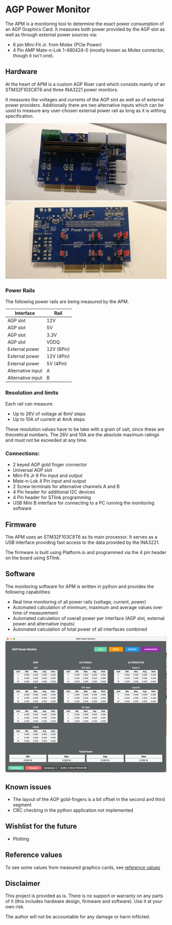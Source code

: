 # AGP Power Monitor

The APM is a monitoring tool to determine the exact power consumption of an AGP Graphics Card.
It measures both power provided by the AGP slot as well as through external power sources via: 

- 6 pin Mini-Fit Jr. from Molex (PCIe Power) 
- 4 Pin AMP Mate-n-Lok 1-480424-0 (mostly known as Molex connector, though it isn't one).

## Hardware

At the heart of APM is a custom AGP Riser card which consists mainly of an STM32F103C8T6 and three INA3221 power monitors. 

It measures the voltages and currents of the AGP slot as well as of external power providers. Additionally there are two alternative inputs which can be used to measure any user-chosen external power rail as long as it is withing specification.

![APM front](./pictures/apm_front.jpg)
![APM back](./pictures/apm_back.jpg)

### Power Rails

The following power rails are being measured by the APM.

| Interface | Rail |
| -- | -- |
| AGP slot | 12V |
| AGP slot | 5V |
| AGP slot | 3.3V |
| AGP slot | VDDQ |
| External power | 12V (6Pin) |
| External power | 12V (4Pin) |
| External power | 5V (4Pin) |
| Alternative input | A |
| Alternative input | B |

### Resolution and limits

Each rail can measure:

- Up to 26V of voltage at 8mV steps
- Up to 10A of current at 4mA steps

These resolution values have to be take with a grain of salt, since these are theoretical numbers. The 26V and 10A are the absolute maximum ratings and must not be exceeded at any time.

### Connections:

- 2 keyed AGP gold finger connector
- Universal AGP slot
- Mini-Fit Jr 6 Pin input and output
- Mate-n-Lok 4 Pin input and output
- 2 Screw terminals for alternative channels A and B
- 4 Pin header for additional I2C devices
- 4 Pin header for STlink programming
- USB Mini B interface for connecting to a PC running the monitoring software

## Firmware

The APM uses an STM32F103C8T6 as its main processor. It serves as a USB interface providing fast access to the data provided by the INA3221.

The firmware is built using Platform.io and programmed via the 4 pin header on the board using STlink.

## Software

The monitoring software for APM is written in python and provides the following capabilities:

- Real time monitoring of all power rails (voltage, current, power)
- Automated calculation of minimum, maximum and average values over time of measurement
- Automated calculation of overall power per interface (AGP slot, external power and alternative inputs)
- Automated calculation of total power of all interfaces combined

![apm software](./pictures/interface.png)
  
## Known issues

- The layout of the AGP gold-fingers is a bit offset in the second and third segment
- CRC checking in the python application not implemented

## Wishlist for the future

- Plotting

## Reference values

To see some values from measured graphics cards, see [reference values](./REFERENCE_VALUES.md)

## Disclaimer

This project is provided as is. There is no support or warranty on any parts of it (this includes hardware design, firmware and software). Use it at your own risk.

The author will not be accountable for any damage or harm inflicted.